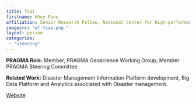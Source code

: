 ```yaml
---
title: Tsai 
firstname: Whey-Fone
affiliation: Senior Research Fellow, National Center for High-performance Computing
imagesrc: "wf-tsai.png "
layout: person
categories:
 - "steering"
---
```


**PRAGMA Role:** Member, PRAGMA Geoscience Working Group; Member PRAGMA Steering Committee

**Related Work:** Disaster Management Information Platform development, Big Data
Platform and Analytics associated with Disaster management.

[Website][1]

[1]: https://www.researchgate.net/profile/Whey_Fone_Tsai2
